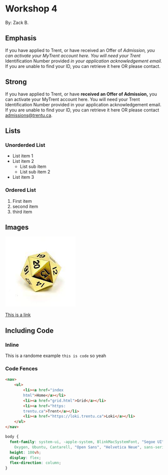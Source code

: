 # Workshop 4  

By: Zack B.

## Emphasis

If you have applied to Trent, or have received an Offer of *Admission, you can activate your MyTrent account here. You will need your Trent* Identification Number provided _in your application acknowledgement email._ If you are unable to find your ID, you can retrieve it here OR please contact.

## Strong 

If you have applied to Trent, or have **received an Offer of Admission,** you can activate your MyTrent account here. You will need your Trent Identification Number provided in your application acknowledgement email. If you are unable to find your ID, you can retrieve it here OR please contact admissions@trentu.ca.

## Lists

### Unorderded List 

- List item 1
- List item 2 
  - List sub item
  - List sub item 2
- List item 3 

### Ordered List 

1. First item 
2. second item 
3. third item 

## Images 

![golden dice](./img/gold_dice.jpg)

[This is a link](https://www.trentu.ca/mytrent)

## Including Code

### Inline 

This is a randome example `this is code` so yeah 

### Code Fences 

```html
<nav>
    <ul>
        <li><a href="index
        html">Home</a></li>
        <li><a href="grid.html">Grid</a></li>
        <li><a href="https:
        trentu.ca">Trent</a></li>
        <li><a href="https://loki.trentu.ca">Loki</a></li>
    </ul>
</nav>
```

```css
body {
  font-family: system-ui, -apple-system, BlinkMacSystemFont, "Segoe UI", Roboto,
    Oxygen, Ubuntu, Cantarell, "Open Sans", "Helvetica Neue", sans-serif;
  height: 100vh;
  display: flex;
  flex-direction: column;
}
```